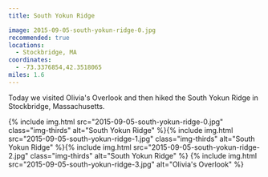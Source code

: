 ```yaml
---
title: South Yokun Ridge

image: 2015-09-05-south-yokun-ridge-0.jpg
recommended: true
locations:
  - Stockbridge, MA
coordinates:
  - -73.3376854,42.3518065
miles: 1.6
---
```


Today we visited Olivia's Overlook and then hiked the South Yokun Ridge in Stockbridge, Massachusetts.

<div class="photos">
{% include img.html src="2015-09-05-south-yokun-ridge-0.jpg" class="img-thirds" alt="South Yokun Ridge" %}{% include img.html src="2015-09-05-south-yokun-ridge-1.jpg" class="img-thirds" alt="South Yokun Ridge" %}{% include img.html src="2015-09-05-south-yokun-ridge-2.jpg" class="img-thirds" alt="South Yokun Ridge" %}
{% include img.html src="2015-09-05-south-yokun-ridge-3.jpg" alt="Olivia's Overlook" %}
</div>
